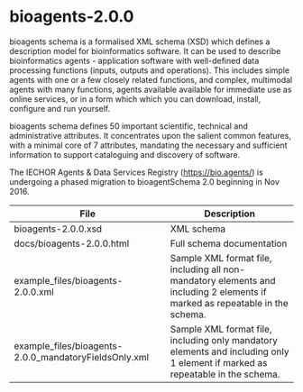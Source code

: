 # bioagents-2.0.0

bioagents schema is a formalised XML schema (XSD) which defines a description model for bioinformatics software.  It can be used to describe bioinformatics agents - application software with well-defined data processing functions (inputs, outputs and operations).   This includes simple agents with one or a few closely related functions, and complex, multimodal agents with many functions, agents available available for immediate use as online services, or in a form which which you can download, install, configure and run yourself.  

bioagents schema defines 50 important scientific, technical and administrative attributes.  It concentrates upon the salient common features, with a minimal core of 7 attributes, mandating the necessary and sufficient information to support cataloguing and discovery of software.

The IECHOR Agents & Data Services Registry (https://bio.agents/) is undergoing a phased migration to bioagentSchema 2.0 beginning in Nov 2016.

File | Description
---- | -----------
bioagents-2.0.0.xsd | XML schema
docs/bioagents-2.0.0.html | Full schema documentation
example_files/bioagents-2.0.0.xml | Sample XML format file, including all non-mandatory elements and including 2 elements if marked as repeatable in the schema.
example_files/bioagents-2.0.0_mandatoryFieldsOnly.xml | Sample XML format file, including only mandatory elements and including only 1 element if marked as repeatable in the schema.





